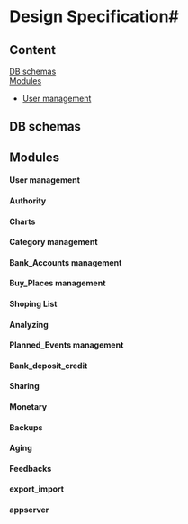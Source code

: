 # Design Specification#
## Content
[DB schemas](#db-schemas)  
[Modules](#modules)  
 * [User management](#user-management)
	

## DB schemas ##

## Modules ##

#### User management

#### Authority

#### Charts

#### Category management

#### Bank_Accounts management
#### Buy_Places management
#### Shoping List
#### Analyzing
#### Planned_Events management
#### Bank_deposit_credit
#### Sharing
#### Monetary
#### Backups
#### Aging
#### Feedbacks
#### export_import
#### appserver
